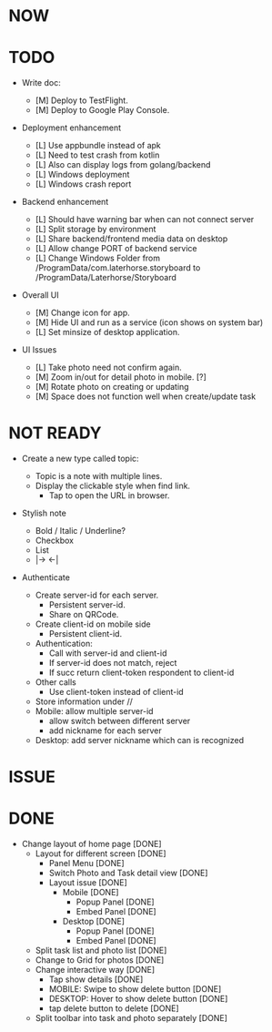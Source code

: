 NOW
===


TODO
====


- Write doc:
  - [M] Deploy to TestFlight.
  - [M] Deploy to Google Play Console.

- Deployment enhancement
  - [L] Use appbundle instead of apk
  - [L] Need to test crash from kotlin
  - [L] Also can display logs from golang/backend
  - [L] Windows deployment 
  - [L] Windows crash report

- Backend enhancement
  - [L] Should have warning bar when can not connect server
  - [L] Split storage by environment
  - [L] Share backend/frontend media data on desktop
  - [L] Allow change PORT of backend service
  - [L] Change Windows Folder from /ProgramData/com.laterhorse.storyboard
    to /ProgramData/Laterhorse/Storyboard

- Overall UI
  - [M] Change icon for app.
  - [M] Hide UI and run as a service (icon shows on system bar)
  - [L] Set minsize of desktop application.

- UI Issues
  - [L] Take photo need not confirm again.
  - [M] Zoom in/out for detail photo in mobile. [?]
  - [M] Rotate photo on creating or updating
  - [M] Space does not function well when create/update task

NOT READY
====

- Create a new type called topic:
  - Topic is a note with multiple lines.
  - Display the clickable style when find link.
    - Tap to open the URL in browser.

- Stylish note
  - Bold / Italic / Underline?
  - Checkbox 
  - List
  - |->   <-|


- Authenticate
  - Create server-id for each server.
    - Persistent server-id.
    - Share on QRCode.
  - Create client-id on mobile side
    - Persistent client-id.
  - Authentication:
    - Call with server-id and client-id
    - If server-id does not match, reject
    - If succ return client-token respondent to client-id
  - Other calls
    - Use client-token instead of client-id
  - Store information under /<server-id>/
  - Mobile: allow multiple server-id
    - allow switch between different server
    - add nickname for each server
  - Desktop: add server nickname which can is recognized

ISSUE
=====


DONE
====

- Change layout of home page [DONE]
  - Layout for different screen [DONE]
    - Panel Menu [DONE]
    - Switch Photo and Task detail view [DONE]
    - Layout issue [DONE]
      - Mobile [DONE]
        - Popup Panel [DONE]
        - Embed Panel [DONE]
      - Desktop [DONE]
        - Popup Panel [DONE]
        - Embed Panel [DONE]
  - Split task list and photo list [DONE]
  - Change to Grid for photos [DONE]
  - Change interactive way [DONE]
    - Tap show details [DONE]
    - MOBILE: Swipe to show delete button [DONE]
    - DESKTOP: Hover to show delete button [DONE]
    - tap delete button to delete [DONE]
  - Split toolbar into task and photo separately [DONE]